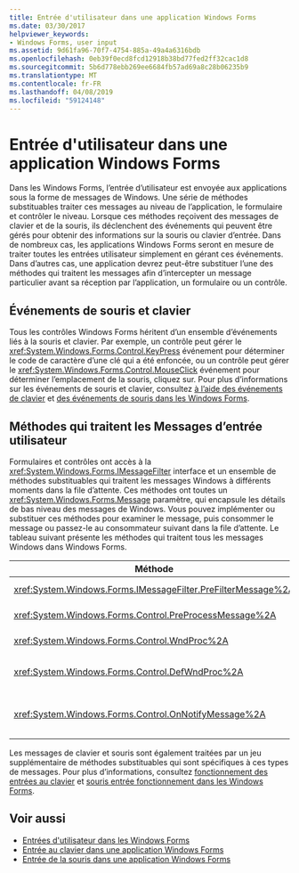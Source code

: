 ```yaml
---
title: Entrée d'utilisateur dans une application Windows Forms
ms.date: 03/30/2017
helpviewer_keywords:
- Windows Forms, user input
ms.assetid: 9d61fa96-70f7-4754-885a-49a4a6316bdb
ms.openlocfilehash: 0eb39f0ecd8fcd12918b38bd77fed2ff32cac1d8
ms.sourcegitcommit: 5b6d778ebb269ee6684fb57ad69a8c28b06235b9
ms.translationtype: MT
ms.contentlocale: fr-FR
ms.lasthandoff: 04/08/2019
ms.locfileid: "59124148"
---
```

# <a name="user-input-in-a-windows-forms-application"></a>Entrée d'utilisateur dans une application Windows Forms
Dans les Windows Forms, l’entrée d’utilisateur est envoyée aux applications sous la forme de messages de Windows. Une série de méthodes substituables traiter ces messages au niveau de l’application, le formulaire et contrôler le niveau. Lorsque ces méthodes reçoivent des messages de clavier et de la souris, ils déclenchent des événements qui peuvent être gérés pour obtenir des informations sur la souris ou clavier d’entrée. Dans de nombreux cas, les applications Windows Forms seront en mesure de traiter toutes les entrées utilisateur simplement en gérant ces événements. Dans d’autres cas, une application devrez peut-être substituer l’une des méthodes qui traitent les messages afin d’intercepter un message particulier avant sa réception par l’application, un formulaire ou un contrôle.  
  
## <a name="mouse-and-keyboard-events"></a>Événements de souris et clavier  
 Tous les contrôles Windows Forms héritent d’un ensemble d’événements liés à la souris et clavier. Par exemple, un contrôle peut gérer le <xref:System.Windows.Forms.Control.KeyPress> événement pour déterminer le code de caractère d’une clé qui a été enfoncée, ou un contrôle peut gérer le <xref:System.Windows.Forms.Control.MouseClick> événement pour déterminer l’emplacement de la souris, cliquez sur. Pour plus d’informations sur les événements de souris et clavier, consultez [à l’aide des événements de clavier](using-keyboard-events.md) et [des événements de souris dans les Windows Forms](mouse-events-in-windows-forms.md).  
  
## <a name="methods-that-process-user-input-messages"></a>Méthodes qui traitent les Messages d’entrée utilisateur  
 Formulaires et contrôles ont accès à la <xref:System.Windows.Forms.IMessageFilter> interface et un ensemble de méthodes substituables qui traitent les messages Windows à différents moments dans la file d’attente. Ces méthodes ont toutes un <xref:System.Windows.Forms.Message> paramètre, qui encapsule les détails de bas niveau des messages de Windows. Vous pouvez implémenter ou substituer ces méthodes pour examiner le message, puis consommer le message ou passez-le au consommateur suivant dans la file d’attente. Le tableau suivant présente les méthodes qui traitent tous les messages Windows dans Windows Forms.  
  
|Méthode|Notes|  
|------------|-----------|  
|<xref:System.Windows.Forms.IMessageFilter.PreFilterMessage%2A>|Cette méthode intercepte en file d’attente des messages Windows (également appelé validées) au niveau de l’application.|  
|<xref:System.Windows.Forms.Control.PreProcessMessage%2A>|Cette méthode intercepte les messages Windows au niveau du formulaire et de contrôle avant qu’ils ont été traités.|  
|<xref:System.Windows.Forms.Control.WndProc%2A>|Cette méthode traite les messages Windows au niveau du formulaire et de contrôle.|  
|<xref:System.Windows.Forms.Control.DefWndProc%2A>|Cette méthode effectue le traitement par défaut des messages Windows au niveau du formulaire et de contrôle. Cela fournit les fonctionnalités minimales d’une fenêtre.|  
|<xref:System.Windows.Forms.Control.OnNotifyMessage%2A>|Cette méthode intercepte les messages au niveau du formulaire et de contrôle, une fois qu’ils ont été traités. Le <xref:System.Windows.Forms.ControlStyles.EnableNotifyMessage> bit de style doit être définie pour cette méthode à appeler.|  
  
 Les messages de clavier et souris sont également traitées par un jeu supplémentaire de méthodes substituables qui sont spécifiques à ces types de messages. Pour plus d’informations, consultez [fonctionnement des entrées au clavier](how-keyboard-input-works.md) et [souris entrée fonctionnement dans les Windows Forms](how-mouse-input-works-in-windows-forms.md).  
  
## <a name="see-also"></a>Voir aussi

- [Entrées d'utilisateur dans les Windows Forms](user-input-in-windows-forms.md)
- [Entrée au clavier dans une application Windows Forms](keyboard-input-in-a-windows-forms-application.md)
- [Entrée de la souris dans une application Windows Forms](mouse-input-in-a-windows-forms-application.md)
